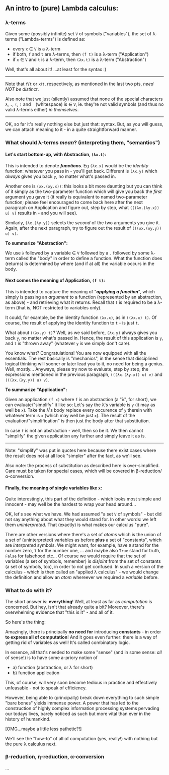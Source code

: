 ## An intro to (pure) Lambda calculus:



### λ-terms

Given some (possibly infinite) set `V` of symbols ("variables"),
the set of λ-terms ("Lambda-terms") is defined as:
* every `x` &isin; `V` is a λ-term
* if both, `f` and `t` are λ-terms, then `(f t)` is a λ-term ("Application")
* if `x` &isin; `V` and `t` is a λ-term, then `(λx.t)` is a λ-term ("Abstraction")

Well, that's all about it! ...at least for the syntax :)

---

Note that `f`/`t` or `x`/`t`, respectively, as mentioned in the last two pts, *need NOT be distinct*.

Also note that we just (silently) assumed that none of the special characters `λ`, `.`, `(`, `)` and ` ` (whitespace)
is &isin; `V`, ie. they're not valid symbols (and thus no valid λ-terms either) *in themselves*.

---

OK, so far it's really nothing else but just that: syntax.
But, as you will guess, we can attach meaning to it - in a quite straightforward manner.


### What should λ-terms *mean*? (interpreting them, "semantics")

#### Let's start bottom-up, with Abstraction, `(λx.t)`:
This is intended to denote ***functions***.
Eg `(λx.x)` would be the *identity* function: whatever you pass in - you'll get back.
Different is `(λx.y)` which *always* gives you back `y`, no matter what's passed in.

Another one is `(λx.(λy.x))`: this looks a bit more daunting but you can think of it
simply as the two-parameter function which will give you back the *first* argument you gave it
(it really is equivalent to named two-parameter function; please feel encouraged to come back here after the next paragraph on Application and
figure out, step by step, what `(((λx.(λy.x)) u) v)` results in - and you will see).

Similarly, `(λx.(λy.y))` selects the *second* of the two arguments you give it. Again, after
the next paragraph, try to figure out the result of `(((λx.(λy.y)) u) v)`.

**To summarize "Abstraction":**

We use `λ` followed by a variable &isin; `V` followed by a `.` followed by some λ-term called the "body" 
in order to define a function.
What the function does (returns) is determined by where (and if at all) the variable occurs in the body.


#### Next comes the meaning of Application, `(f t)`:
This is intended to capture the meaning of "***applying a function***", which simply is passing an *argument* to a function (represented by an abstraction, as above) - and retrieving what it returns.
Recall that `f` is required to be a λ-term (that is, NOT restricted to variables only).

It could, for example, be the identity function `(λx.x)`, as in `((λx.x) t)`.
Of course, the result of applying the identity function to `t` - is just `t`.

What about `((λx.y) t)`? Well, as we said before, `(λx.y)` always gives you back `y`, no matter what's passed in.
Hence, the result of this application is `y`, and `t` is "thrown away" (whatever `y` is we simply don't care).

You know what? Congratulations!
You are now equipped with all the essentials. The rest basically is "mechanics", in the sense that disciplined logical thinking will sooner or later lead you to it, no need for being a genius. Well, mostly...
Anyways, please try now to evaluate, step by step, the expressions mentioned in the previous paragraph, `(((λx.(λy.x)) u) v)` and `(((λx.(λy.y)) u) v)`.

**To summarize "Application":**

Given an application `(f x)` where `f` is an abstraction (a "λ", for short), we can evaluate/"simplify" it like so:
Let's say the λ's variable is `y` (it may as well be `x`). Take the λ's body replace every occurence of `y` therein
with whatever term is `x` (which may well be just `x`).
The result of the evaluation/"simplification" is then just the body after that substitution.

In case `f` is not an abstraction - well, then so be it. We then cannot "simplify" the given application any further and simply leave it as is.

---

Note: "simplify" was put in quotes here because there exist cases where the result does not at all look "simpler" after the fact, as we'll see.

Also note: the process of substitution as described here is over-simplified. Care must be taken for special cases, which will be covered in β-reduction/α-conversion.


#### Finally, the meaning of single variables like `x`:
Quite interestingly, this part of the definition - which looks most simple and innocent - may well be the hardest to wrap your head around...

OK, let's see what we have. We had assumed "a set `V` of symbols" - but did not say anything about what they would stand for.
In other words: we left them *uninterpreted*. That (exactly) is what makes our calculus "pure".

There are other versions where there's a set of *atoms* which is the union of a set of (uninterpreted) variables as before
**plus** a set of "constants", which are *interpreted* symbols. We might want, for example, have `0` stand for the number zero, `1` for the number one, ... and maybe also `True` stand for truth, `False` for falsehood etc...
Of course we would require that the set of variables (a set of symbols, remember) is *disjoint* from the set of constants (a set of symbols, too), in order to not get confused.
In such a version of the calculus - which is then called an "applied λ calculus" - we would change the definition and allow an *atom* whereever we required a *variable* before.



### What to do with it?

The short answer is: **everything**!
Well, at least as far as *computation* is concerned. But hey, isn't that already quite a bit? Moreover, there's overwhelming evidence that "this is it" - and all of it.

So here's the thing:

Amazingly, there is principally **no need for** introducing **constants** - in order **to express all of computation**!
And it goes even further: there is a way of getting rid of variables as well! It's called combinatory logic.

In essence, all that's needed to make some "sense" (and in some sense: *all* of sense!) is to have some a-priory notion of
  - a) function (abstraction, or λ for short)
  - b) function application

This, of course, will very soon become tedious in practice and effectively unfeasable - not to speak of efficiency.

However, being able to (principally) break down everything to such simple "bare bones" yields immense power.
A power that has led to the construction of highly complex information processing systems pervading our todays lives, barely noticed as such but more vital than ever in the history of humankind.

[OMG...maybe a little less pathetic?!]

We'll see the "how-to" of all of computation (yes, really!) with nothing but the pure λ calculus next.



### β-reduction, η-reduction, α-conversion
...





